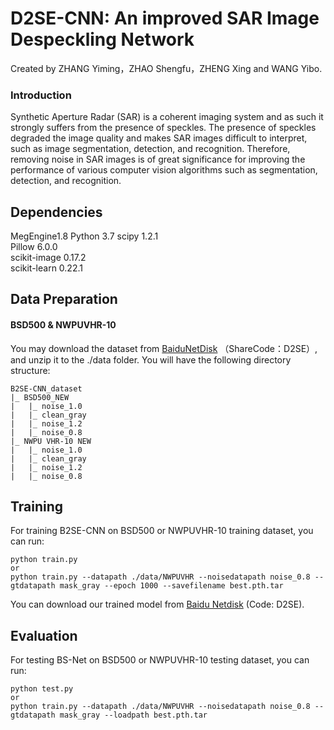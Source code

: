 # D2SE-CNN: An improved SAR Image Despeckling Network

Created by ZHANG Yiming，ZHAO Shengfu，ZHENG Xing and WANG Yibo.

### Introduction

Synthetic Aperture Radar (SAR) is a coherent imaging system and as such it strongly suffers from the presence of speckles. 
The presence of speckles degraded the image quality and makes SAR images difficult to interpret, such as image segmentation, detection, and recognition.
Therefore, removing noise in SAR images is of great significance for improving the performance of various computer vision algorithms such as segmentation, detection, and recognition.


## Dependencies
MegEngine1.8
Python 3.7
scipy 1.2.1  
Pillow 6.0.0  
scikit-image 0.17.2  
scikit-learn 0.22.1

## Data Preparation

#### BSD500 & NWPUVHR-10

You may download the dataset from [BaiduNetDisk](https://pan.baidu.com/s/1fhM6EWaT6MZ5wc0kkupYCw?pwd=D2SE) （ShareCode：D2SE）, and unzip it to the ./data folder. You will have the following directory structure:
```
B2SE-CNN_dataset
|_ BSD500_NEW
|   |_ noise_1.0
|   |_ clean_gray
|   |_ noise_1.2
|   |_ noise_0.8
|_ NWPU VHR-10 NEW
|   |_ noise_1.0
|   |_ clean_gray
|   |_ noise_1.2
|   |_ noise_0.8
```

## Training

For training B2SE-CNN on BSD500 or NWPUVHR-10 training dataset, you can run:

```
python train.py
or
python train.py --datapath ./data/NWPUVHR --noisedatapath noise_0.8 --gtdatapath mask_gray --epoch 1000 --savefilename best.pth.tar
```

You can download our trained model from [Baidu Netdisk](https://pan.baidu.com/s/1UuH194wLiVPf_TC291HrnA?pwd=D2SE) (Code: D2SE).

## Evaluation

For testing BS-Net on BSD500 or NWPUVHR-10 testing dataset, you can run:
```
python test.py
or
python train.py --datapath ./data/NWPUVHR --noisedatapath noise_0.8 --gtdatapath mask_gray --loadpath best.pth.tar
```